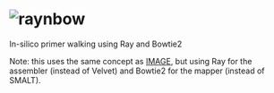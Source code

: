 ![raynbow](raynbow_icon.svg "raynbow")
=======

In-silico primer walking using Ray and Bowtie2

Note: this uses the same concept as [IMAGE](http://www.sanger.ac.uk/resources/software/pagit/#IMAGE), but using Ray for the assembler (instead of Velvet) and Bowtie2 for the mapper (instead of SMALT).
